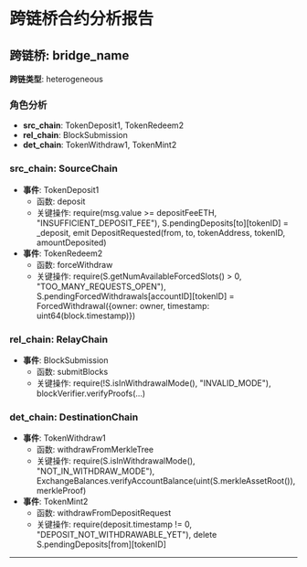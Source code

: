 # 跨链桥合约分析报告
## 跨链桥: bridge_name
**跨链类型**: heterogeneous
### 角色分析
- **src_chain**: TokenDeposit1, TokenRedeem2
- **rel_chain**: BlockSubmission
- **det_chain**: TokenWithdraw1, TokenMint2
### src_chain: SourceChain
- **事件**: TokenDeposit1
  - 函数: deposit
  - 关键操作: require(msg.value >= depositFeeETH, "INSUFFICIENT_DEPOSIT_FEE"), S.pendingDeposits[to][tokenID] = _deposit, emit DepositRequested(from, to, tokenAddress, tokenID, amountDeposited)
- **事件**: TokenRedeem2
  - 函数: forceWithdraw
  - 关键操作: require(S.getNumAvailableForcedSlots() > 0, "TOO_MANY_REQUESTS_OPEN"), S.pendingForcedWithdrawals[accountID][tokenID] = ForcedWithdrawal({owner: owner, timestamp: uint64(block.timestamp)})
### rel_chain: RelayChain
- **事件**: BlockSubmission
  - 函数: submitBlocks
  - 关键操作: require(!S.isInWithdrawalMode(), "INVALID_MODE"), blockVerifier.verifyProofs(...)
### det_chain: DestinationChain
- **事件**: TokenWithdraw1
  - 函数: withdrawFromMerkleTree
  - 关键操作: require(S.isInWithdrawalMode(), "NOT_IN_WITHDRAW_MODE"), ExchangeBalances.verifyAccountBalance(uint(S.merkleAssetRoot()), merkleProof)
- **事件**: TokenMint2
  - 函数: withdrawFromDepositRequest
  - 关键操作: require(deposit.timestamp != 0, "DEPOSIT_NOT_WITHDRAWABLE_YET"), delete S.pendingDeposits[from][tokenID]
---
